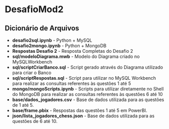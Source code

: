 # DesafioMod2


## Dicionário de Arquivos 



- **desafio2sql.ipynb** - Python + MySQL
- **desafio2mongo.ipynb** - Python + MongoDB
- **Respostas Desafio 2** - Resposta Completas do Desafio 2
- **sql/modeloDiagrama.mwb** - Modelo do Diagrama criado no MySQLWorkbench
- **sql/scriptCriarBanco.sql** - Script gerado através do Diagrama utilizado para criar o Banco
- **sql/scriptRespostas.sql** - Script para utilizar no MySQL Workbench para realizar as consultas referentes às questões 1 até 5
- **mongo/mongoScripts.ipynb** - Scripts para utilizar diretamente no Shell do MongoDB para realizar as consultas referentes às questões 6 até 10
- **base/dados_jogadores.csv** - Base de dados utilizada para as questões de 1 até 5.
- **base/frame.pbix** - Respostas das questões 1 até 5 em PowerBI.
- **json/lista_jogadores_chess.json** - Base de dados utilizada para as questões de 6 até 10.

